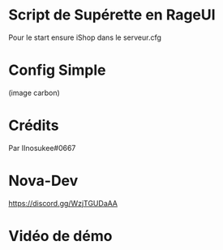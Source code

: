 # Script de Supérette en RageUI
Pour le start ensure iShop dans le serveur.cfg

# Config Simple
(image carbon)

# Crédits
Par IInosukee#0667

# Nova-Dev
https://discord.gg/WzjTGUDaAA

# Vidéo de démo

